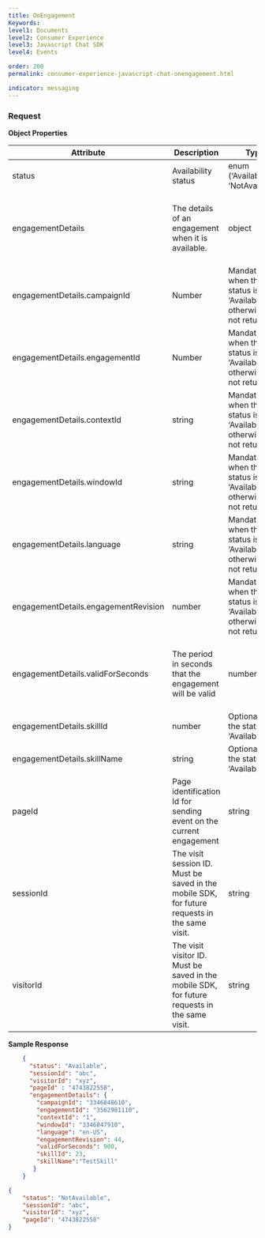```yaml
---
title: OnEngagement
Keywords:
level1: Documents
level2: Consumer Experience
level3: Javascript Chat SDK
level4: Events

order: 200
permalink: consumer-experience-javascript-chat-onengagement.html

indicator: messaging
---
```


### Request

**Object Properties**

| Attribute                            | Description                                                                                   | Type                                                                | Required                                                            |
|--------------------------------------|-----------------------------------------------------------------------------------------------|---------------------------------------------------------------------|---------------------------------------------------------------------|
| status                               | Availability status                                                                           | enum (‘Available’, ‘NotAvailable’)                                  | Required                                                            |
| engagementDetails                    | The details of an engagement when it is available.                                            | object                                                              | Mandatory when the status is ‘Available’, otherwise is not returned |
| engagementDetails.campaignId         | Number                                                                                        | Mandatory when the status is ‘Available’, otherwise is not returned |                                                                     |
| engagementDetails.engagementId       | Number                                                                                        | Mandatory when the status is ‘Available’, otherwise is not returned |                                                                     |
| engagementDetails.contextId          | string                                                                                        | Mandatory when the status is ‘Available’, otherwise is not returned |                                                                     |
| engagementDetails.windowId           | string                                                                                        | Mandatory when the status is ‘Available’, otherwise is not returned |                                                                     |
| engagementDetails.language           | string                                                                                        | Mandatory when the status is ‘Available’, otherwise is not returned |                                                                     |
| engagementDetails.engagementRevision | number                                                                                        | Mandatory when the status is ‘Available’, otherwise is not returned |                                                                     |
| engagementDetails.validForSeconds    | The period in seconds that the engagement will be valid                                       | number                                                              | Mandatory when the status is ‘Available’, otherwise is not returned |
| engagementDetails.skillId            | number                                                                                        | Optional when the status is ‘Available’                             |                                                                     |
| engagementDetails.skillName          | string                                                                                        | Optional when the status is ‘Available’                             |                                                                     |
| pageId                               | Page identification Id for sending event on the current engagement                            | string                                                              | Mandatory (waiting for client side to fix)                          |
| sessionId                            | The visit session ID. Must be saved in the mobile SDK, for future requests in the same visit. | string                                                              |                                                                     |
| visitorId                            | The visit visitor ID. Must be saved in the mobile SDK, for future requests in the same visit. | string                                                              |                                                                     | 

**Sample Response**

```json
    {
      "status": "Available",
      "sessionId": "abc",
      "visitorId": "xyz",
      "pageId" : "4743822558",
      "engagementDetails": {
        "campaignId": "3346848610",
        "engagementId": "3562981110",
        "contextId": "1",
        "windowId": "3346847910",
        "language": "en-US",
        "engagementRevision": 44,
        "validForSeconds": 900,
        "skillId": 23,
        "skillName":"TestSkill" 
       }
    }
```

```json
{
    "status": "NotAvailable",
    "sessionId": "abc",
    "visitorId": "xyz",
    "pageId": "4743822558"
}
```
    